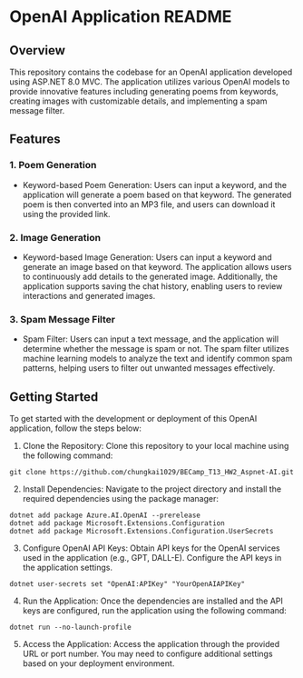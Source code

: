 # OpenAI Application README

## Overview

This repository contains the codebase for an OpenAI application developed using ASP.NET 8.0 MVC. The application utilizes various OpenAI models to provide innovative features including generating poems from keywords, creating images with customizable details, and implementing a spam message filter.

## Features

### 1. Poem Generation

- Keyword-based Poem Generation: Users can input a keyword, and the application will generate a poem based on that keyword. The generated poem is then converted into an MP3 file, and users can download it using the provided link.

### 2. Image Generation

- Keyword-based Image Generation: Users can input a keyword and generate an image based on that keyword. The application allows users to continuously add details to the generated image. Additionally, the application supports saving the chat history, enabling users to review interactions and generated images.

### 3. Spam Message Filter

- Spam Filter: Users can input a text message, and the application will determine whether the message is spam or not. The spam filter utilizes machine learning models to analyze the text and identify common spam patterns, helping users to filter out unwanted messages effectively.

## Getting Started

To get started with the development or deployment of this OpenAI application, follow the steps below:

1. Clone the Repository: Clone this repository to your local machine using the following command:

```
git clone https://github.com/chungkai1029/BECamp_T13_HW2_Aspnet-AI.git
```

2. Install Dependencies: Navigate to the project directory and install the required dependencies using the package manager:

```
dotnet add package Azure.AI.OpenAI --prerelease
dotnet add package Microsoft.Extensions.Configuration
dotnet add package Microsoft.Extensions.Configuration.UserSecrets
```

3. Configure OpenAI API Keys: Obtain API keys for the OpenAI services used in the application (e.g., GPT, DALL-E). Configure the API keys in the application settings.

```
dotnet user-secrets set "OpenAI:APIKey" "YourOpenAIAPIKey"
```

4. Run the Application: Once the dependencies are installed and the API keys are configured, run the application using the following command:

```
dotnet run --no-launch-profile
```

5. Access the Application: Access the application through the provided URL or port number. You may need to configure additional settings based on your deployment environment.
